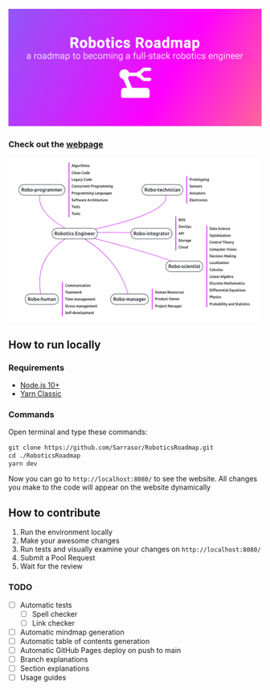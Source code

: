 ![Title](./images/title.png)

### Check out the [webpage](https://sarrasor.github.io/RoboticsRoadmap/)

[![Roadmap](./images/map.png)](https://sarrasor.github.io/RoboticsRoadmap/)


## How to run locally

### Requirements

- [Node.js 10+](https://nodejs.org/en/)
- [Yarn Classic](https://classic.yarnpkg.com/en/)

### Commands

Open terminal and type these commands:

```
git clone https://github.com/Sarrasor/RoboticsRoadmap.git
cd ./RoboticsRoadmap
yarn dev
```

Now you can go to `http://localhost:8080/` to see the website. All changes you make to the code will appear on the website dynamically

## How to contribute

1. Run the environment locally
2. Make your awesome changes
3. Run tests and visually examine your changes on `http://localhost:8080/`
4. Submit a Pool Request
5. Wait for the review

### TODO

- [ ] Automatic tests
	- [ ] Spell checker
	- [ ] Link checker
- [ ] Automatic mindmap generation
- [ ] Automatic table of contents generation
- [ ] Automatic GitHub Pages deploy on push to main
- [ ] Branch explanations
- [ ] Section explanations
- [ ] Usage guides
